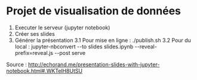 # Projet de visualisation de données

1. Executer le serveur (jupyter notebook)
2. Créer ses slides
3. Générer la présentation
  3.1 Pour mise en ligne : ./publish.sh
  3.2 Pour du local : jupyter-nbconvert --to slides slides.ipynb --reveal-prefix=reveal.js --post serve
  
Source : http://echorand.me/presentation-slides-with-jupyter-notebook.html#.WKTelH8UtSU
